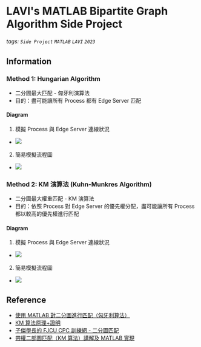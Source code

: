 # LAVI's MATLAB Bipartite Graph Algorithm Side Project
###### tags: `Side Project` `MATLAB` `LAVI` `2023` 

## Information
### Method 1: Hungarian Algorithm
- 二分圖最大匹配 - 匈牙利演算法
- 目的：盡可能讓所有 Process 都有 Edge Server 匹配

#### Diagram
1. 模擬 Process 與 Edge Server 連線狀況
  - ![](https://hackmd.io/_uploads/HJtoTTZ8n.png)
2. 簡易模擬流程圖
  - ![](https://hackmd.io/_uploads/HkCa8hmI3.png)

### Method 2: KM 演算法 (Kuhn-Munkres Algorithm)
- 二分圖最大權重匹配 - KM 演算法
- 目的：依照 Process 對 Edge Server 的優先權分配，盡可能讓所有 Process 都以較高的優先權進行匹配

#### Diagram
1. 模擬 Process 與 Edge Server 連線狀況
  - ![](https://hackmd.io/_uploads/ryYov3X8n.png)
2. 簡易模擬流程圖
  - ![](https://hackmd.io/_uploads/Sy7K037Un.png)

## Reference
- [使用 MATLAB 對二分圖進行匹配（匈牙利算法）](https://blog.csdn.net/john_xia/article/details/117025174)
- [KM 算法原理+證明](https://blog.csdn.net/qq_25379821/article/details/83750678)
- [子傑學長的 FJCU CPC 訓練網 - 二分圖匹配](https://fjuonlinejudge.github.io/Training/graph/bigraph/#_5)
- [帶權二部圖匹配（KM 算法）講解及 MATLAB 實現](https://blog.csdn.net/john_xia/article/details/117247980)
